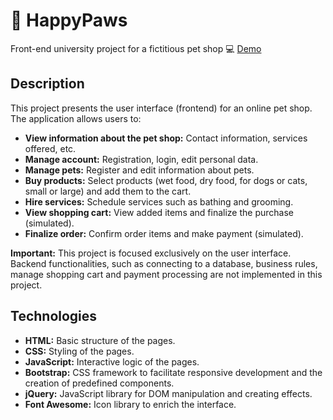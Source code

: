 # :dog: HappyPaws
Front-end university project for a fictitious pet shop
:computer: [Demo](link)

## Description

This project presents the user interface (frontend) for an online pet shop. The application allows users to:

* **View information about the pet shop:** Contact information, services offered, etc.
* **Manage account:** Registration, login, edit personal data.
* **Manage pets:** Register and edit information about pets.
* **Buy products:** Select products (wet food, dry food, for dogs or cats, small or large) and add them to the cart.
* **Hire services:** Schedule services such as bathing and grooming.
* **View shopping cart:** View added items and finalize the purchase (simulated).
* **Finalize order:** Confirm order items and make payment (simulated).


**Important:** This project is focused exclusively on the user interface. Backend functionalities, such as connecting to a database, business rules, manage shopping cart and payment processing are not implemented in this project.

## Technologies

* **HTML:** Basic structure of the pages.
* **CSS:** Styling of the pages.
* **JavaScript:** Interactive logic of the pages.
* **Bootstrap:** CSS framework to facilitate responsive development and the creation of predefined components.
* **jQuery:** JavaScript library for DOM manipulation and creating effects.
* **Font Awesome:** Icon library to enrich the interface.

